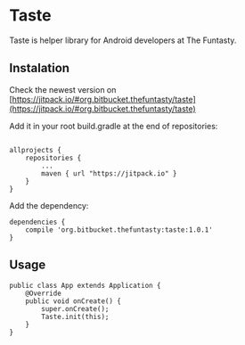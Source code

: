# Taste #

Taste is helper library for Android developers at The Funtasty.


## Instalation

Check the newest version on [https://jitpack.io/#org.bitbucket.thefuntasty/taste](https://jitpack.io/#org.bitbucket.thefuntasty/taste)

Add it in your root build.gradle at the end of repositories:

```

allprojects {
    repositories {
        ...
        maven { url "https://jitpack.io" }
    }
}

```

Add the dependency:

```
dependencies {
    compile 'org.bitbucket.thefuntasty:taste:1.0.1'
}
```

## Usage

```
public class App extends Application {
    @Override
    public void onCreate() {
        super.onCreate();
        Taste.init(this);
    }
}
```